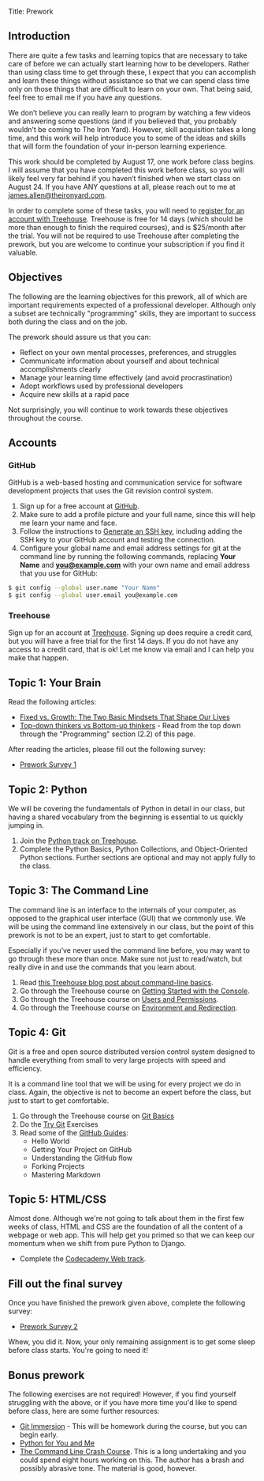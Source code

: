 Title: Prework

## Introduction

There are quite a few tasks and learning topics that are necessary to take care of before we can actually start learning how to be developers. Rather than using class time to get through these, I expect that you can accomplish and learn these things without assistance so that we can spend class time only on those things that are difficult to learn on your own. That being said, feel free to email me if you have any questions.

We don’t believe you can really learn to program by watching a few videos and answering some questions (and if you believed that, you probably wouldn’t be coming to The Iron Yard). However, skill acquisition takes a long time, and this work will help introduce you to some of the ideas and skills that will form the foundation of your in-person learning experience.

This work should be completed by August 17, one work before class begins. I will assume that you have completed this work before class, so you will likely feel very far behind if you haven’t finished when we start class on August 24. If you have ANY questions at all, please reach out to me at <james.allen@theironyard.com>.

In order to complete some of these tasks, you will need to [register for an account with Treehouse](http://referrals.trhou.se/clintondreisbach). Treehouse is free for 14 days (which should be more than enough to finish the required courses), and is $25/month after the trial. You will not be required to use Treehouse after completing the prework, but you are welcome to continue your subscription if you find it valuable.

## Objectives

The following are the learning objectives for this prework, all of which are important requirements expected of a professional developer. Although only a subset are technically "programming" skills, they are important to success both during the class and on the job.

The prework should assure us that you can:

* Reflect on your own mental processes, preferences, and struggles
* Communicate information about yourself and about technical accomplishments clearly
* Manage your learning time effectively (and avoid procrastination)
* Adopt workflows used by professional developers
* Acquire new skills at a rapid pace

Not surprisingly, you will continue to work towards these objectives throughout the course.

## Accounts

### GitHub

GitHub is a web-based hosting and communication service for software development projects that uses the Git revision control system.

1. Sign up for a free account at [GitHub](https://github.com/join).
1. Make sure to add a profile picture and your full name, since this will help me learn your name and face.
1. Follow the instructions to [Generate an SSH key](https://help.github.com/articles/generating-ssh-keys/), including adding the SSH key to your GitHub account and testing the connection.
1. Configure your global name and email address settings for git at the command line by running the following commands, replacing **Your Name** and **you@example.com** with your own name and email address that you use for GitHub:
```bash
$ git config --global user.name "Your Name"
$ git config --global user.email you@example.com
```

### Treehouse

Sign up for an account at [Treehouse](http://teamtreehouse.com). Signing up does require a credit card, but you will have a free trial for the first 14 days. If you do not have any access to a credit card, that is ok! Let me know via email and I can help you make that happen.

## Topic 1: Your Brain

Read the following articles:

* [Fixed vs. Growth: The Two Basic Mindsets That Shape Our Lives](http://www.brainpickings.org/2014/01/29/carol-dweck-mindset/)
* [Top-down thinkers vs Bottom-up thinkers](http://en.wikipedia.org/wiki/Top-down_and_bottom-up_design) - Read from the top down through the "Programming" section (2.2) of this page.

After reading the articles, please fill out the following survey:

* [Prework Survey 1](http://goo.gl/forms/SXYv78xfQm)

## Topic 2: Python

We will be covering the fundamentals of Python in detail in our class, but having a shared vocabulary from the beginning is essential to us quickly jumping in.

1. Join the [Python track on Treehouse](http://teamtreehouse.com/tracks/learn-python).
1. Complete the Python Basics, Python Collections, and Object-Oriented Python sections. Further sections are optional and may not apply fully to the class.

## Topic 3: The Command Line

The command line is an interface to the internals of your computer, as opposed to the graphical user interface (GUI) that we commonly use. We will be using the command line extensively in our class, but the point of this prework is not to be an expert, just to start to get comfortable.

Especially if you’ve never used the command line before, you may want to go through these more than once. Make sure not just to read/watch, but really dive in and use the commands that you learn about.

1. Read [this Treehouse blog post about command-line basics](http://blog.teamtreehouse.com/introduction-to-the-mac-os-x-command-line).
1. Go through the Treehouse course on [Getting Started with the Console](http://teamtreehouse.com/library/console-foundations#getting-started-with-the-console).
1. Go through the Treehouse course on [Users and Permissions](http://teamtreehouse.com/library/console-foundations#users-and-permissions).
1. Go through the Treehouse course on [Environment and Redirection](http://teamtreehouse.com/library/programming/console-foundations#environment-and-redirection).

## Topic 4: Git

Git is a free and open source distributed version control system designed to handle everything from small to very large projects with speed and efficiency.

It is a command line tool that we will be using for every project we do in class. Again, the objective is not to become an expert before the class, but just to start to get comfortable.

1. Go through the Treehouse course on [Git Basics](http://teamtreehouse.com/library/git-basics)
2. Do the [Try Git](https://try.github.io/levels/1/challenges/1) Exercises
3. Read some of the [GitHub Guides](https://guides.github.com/):
    * Hello World
    * Getting Your Project on GitHub
    * Understanding the GitHub flow
    * Forking Projects
    * Mastering Markdown

## Topic 5: HTML/CSS

Almost done. Although we're not going to talk about them in the first few weeks of class, HTML and CSS are the foundation of all the content of a webpage or web app. This will help get you primed so that we can keep our momentum when we shift from pure Python to Django.

* Complete the [Codecademy Web track](http://www.codecademy.com/en/tracks/web).

## Fill out the final survey

Once you have finished the prework given above, complete the following survey:

* [Prework Survey 2](http://goo.gl/forms/0pyorUXkgW)

Whew, you did it. Now, your only remaining assignment is to get some sleep before class starts. You're going to need it!

## Bonus prework

The following exercises are not required! However, if you find yourself struggling with the above, or if you have more time you'd like to spend before class, here are some further resources:

- [Git Immersion](http://gitimmersion.com/) - This will be homework during the course, but you can begin early.
- [Python for You and Me](http://pymbook.readthedocs.org/en/py3/)
- [The Command Line Crash Course](http://cli.learncodethehardway.org/book/). This is a long undertaking and you could spend eight hours working on this. The author has a brash and possibly abrasive tone. The material is good, however.
